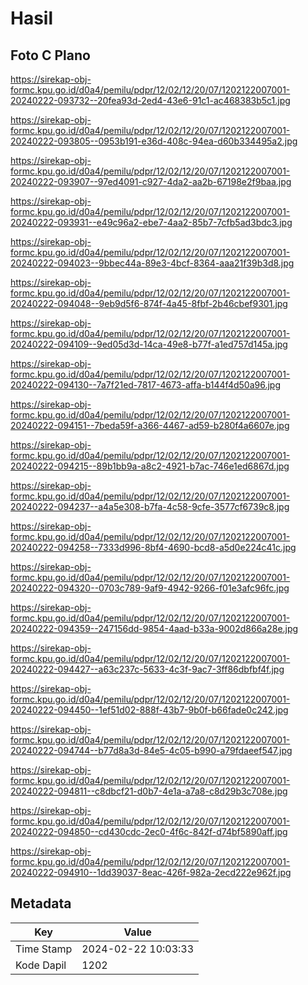 # Hasil

## Foto C Plano

https://sirekap-obj-formc.kpu.go.id/d0a4/pemilu/pdpr/12/02/12/20/07/1202122007001-20240222-093732--20fea93d-2ed4-43e6-91c1-ac468383b5c1.jpg

https://sirekap-obj-formc.kpu.go.id/d0a4/pemilu/pdpr/12/02/12/20/07/1202122007001-20240222-093805--0953b191-e36d-408c-94ea-d60b334495a2.jpg

https://sirekap-obj-formc.kpu.go.id/d0a4/pemilu/pdpr/12/02/12/20/07/1202122007001-20240222-093907--97ed4091-c927-4da2-aa2b-67198e2f9baa.jpg

https://sirekap-obj-formc.kpu.go.id/d0a4/pemilu/pdpr/12/02/12/20/07/1202122007001-20240222-093931--e49c96a2-ebe7-4aa2-85b7-7cfb5ad3bdc3.jpg

https://sirekap-obj-formc.kpu.go.id/d0a4/pemilu/pdpr/12/02/12/20/07/1202122007001-20240222-094023--9bbec44a-89e3-4bcf-8364-aaa21f39b3d8.jpg

https://sirekap-obj-formc.kpu.go.id/d0a4/pemilu/pdpr/12/02/12/20/07/1202122007001-20240222-094048--9eb9d5f6-874f-4a45-8fbf-2b46cbef9301.jpg

https://sirekap-obj-formc.kpu.go.id/d0a4/pemilu/pdpr/12/02/12/20/07/1202122007001-20240222-094109--9ed05d3d-14ca-49e8-b77f-a1ed757d145a.jpg

https://sirekap-obj-formc.kpu.go.id/d0a4/pemilu/pdpr/12/02/12/20/07/1202122007001-20240222-094130--7a7f21ed-7817-4673-affa-b144f4d50a96.jpg

https://sirekap-obj-formc.kpu.go.id/d0a4/pemilu/pdpr/12/02/12/20/07/1202122007001-20240222-094151--7beda59f-a366-4467-ad59-b280f4a6607e.jpg

https://sirekap-obj-formc.kpu.go.id/d0a4/pemilu/pdpr/12/02/12/20/07/1202122007001-20240222-094215--89b1bb9a-a8c2-4921-b7ac-746e1ed6867d.jpg

https://sirekap-obj-formc.kpu.go.id/d0a4/pemilu/pdpr/12/02/12/20/07/1202122007001-20240222-094237--a4a5e308-b7fa-4c58-9cfe-3577cf6739c8.jpg

https://sirekap-obj-formc.kpu.go.id/d0a4/pemilu/pdpr/12/02/12/20/07/1202122007001-20240222-094258--7333d996-8bf4-4690-bcd8-a5d0e224c41c.jpg

https://sirekap-obj-formc.kpu.go.id/d0a4/pemilu/pdpr/12/02/12/20/07/1202122007001-20240222-094320--0703c789-9af9-4942-9266-f01e3afc96fc.jpg

https://sirekap-obj-formc.kpu.go.id/d0a4/pemilu/pdpr/12/02/12/20/07/1202122007001-20240222-094359--247156dd-9854-4aad-b33a-9002d866a28e.jpg

https://sirekap-obj-formc.kpu.go.id/d0a4/pemilu/pdpr/12/02/12/20/07/1202122007001-20240222-094427--a63c237c-5633-4c3f-9ac7-3ff86dbfbf4f.jpg

https://sirekap-obj-formc.kpu.go.id/d0a4/pemilu/pdpr/12/02/12/20/07/1202122007001-20240222-094450--1ef51d02-888f-43b7-9b0f-b66fade0c242.jpg

https://sirekap-obj-formc.kpu.go.id/d0a4/pemilu/pdpr/12/02/12/20/07/1202122007001-20240222-094744--b77d8a3d-84e5-4c05-b990-a79fdaeef547.jpg

https://sirekap-obj-formc.kpu.go.id/d0a4/pemilu/pdpr/12/02/12/20/07/1202122007001-20240222-094811--c8dbcf21-d0b7-4e1a-a7a8-c8d29b3c708e.jpg

https://sirekap-obj-formc.kpu.go.id/d0a4/pemilu/pdpr/12/02/12/20/07/1202122007001-20240222-094850--cd430cdc-2ec0-4f6c-842f-d74bf5890aff.jpg

https://sirekap-obj-formc.kpu.go.id/d0a4/pemilu/pdpr/12/02/12/20/07/1202122007001-20240222-094910--1dd39037-8eac-426f-982a-2ecd222e962f.jpg


## Metadata

| Key        | Value               |
| ---------- | ------------------- |
| Time Stamp | 2024-02-22 10:03:33 |
| Kode Dapil | 1202                |



